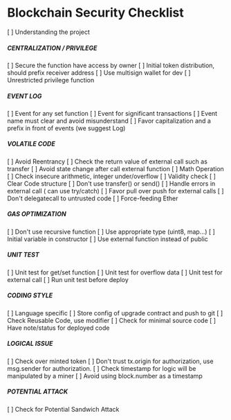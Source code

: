 # Blockchain Security Checklist

[ ] Understanding the project

##### CENTRALIZATION / PRIVILEGE

[ ] Secure the function have access by owner
[ ] Initial token distribution, should prefix receiver address
[ ] Use multisign wallet for dev
[ ] Unrestricted privilege function

##### EVENT LOG

[ ] Event for any set function
[ ] Event for significant transactions
[ ] Event name must clear and avoid misunderstand
[ ] Favor capitalization and a prefix in front of events (we suggest Log)

##### VOLATILE CODE

[ ] Avoid Reentrancy
[ ] Check the return value of external call such as transfer
[ ] Avoid state change after call external function
[ ] Math Operation
[ ] Check insecure arithmetic, integer under/overflow
[ ] Validity check
[ ] Clear Code structure
[ ] Don't use transfer() or send()
[ ] Handle errors in external call ( can use try/catch)
[ ] Favor pull over push for external calls
[ ] Don't delegatecall to untrusted code
[ ] Force-feeding Ether

##### GAS OPTIMIZATION

[ ] Don't use recursive function
[ ] Use appropriate type (uint8, map...)
[ ] Initial variable in constructor
[ ] Use external function instead of public

##### UNIT TEST

[ ] Unit test for get/set function
[ ] Unit test for overflow data
[ ] Unit test for external call
[ ] Run unit test before deploy

##### CODING STYLE

[ ] Language specific
[ ] Store config of upgrade contract and push to git
[ ] Check Reusable Code, use modifier
[ ] Check for minimal source code
[ ] Have note/status for deployed code

##### LOGICAL ISSUE

[ ] Check over minted token
[ ] Don't trust tx.origin for authorization, use msg.sender for authorization.
[ ] Check timestamp for logic will be manipulated by a miner
[ ] Avoid using block.number as a timestamp


##### POTENTIAL ATTACK
[ ] Check for Potential Sandwich Attack